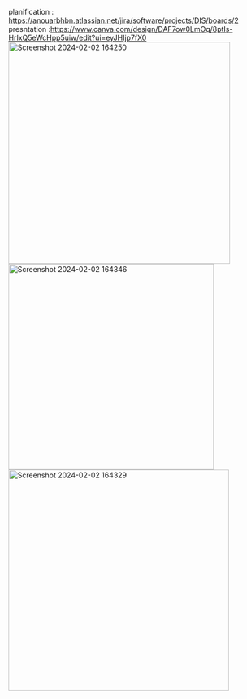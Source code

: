 planification : https://anouarbhbn.atlassian.net/jira/software/projects/DIS/boards/2
presntation :https://www.canva.com/design/DAF7ow0LmOg/8ptIs-HrIxQ5eWcHpp5uiw/edit?ui=eyJHIjp7fX0
<img width="436" alt="Screenshot 2024-02-02 164250" src="https://github.com/anwar-bouchehboun/DiscoverWorld/assets/76851076/3b0ccacd-ef07-4d2e-932a-339bf92b364b">
<img width="404" alt="Screenshot 2024-02-02 164346" src="https://github.com/anwar-bouchehboun/DiscoverWorld/assets/76851076/50e09ad3-b670-4935-a25e-94d7324a26b3">
<img width="434" alt="Screenshot 2024-02-02 164329" src="https://github.com/anwar-bouchehboun/DiscoverWorld/assets/76851076/1050c638-f3e2-48c4-8250-2aeac2dbfef6">
